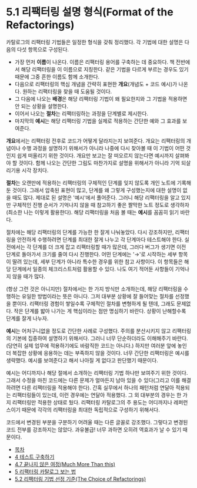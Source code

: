# 5.1 리팩터링 설명 형식(Format of the Refactorings)
카탈로그의 리팩터링 기법들은 일정한 형식을 갖춰 정리했다. 각 기법에 대한 설명은 다음의 다섯 항목으로 구성된다.
- 가장 먼저 **이름**이 나온다. 이름은 리팩터링 용어를 구축하는 데 중요하다. 책 전반에서 해당 리팩터링을 이 이름으로 지칭한다. 같은 기법을 다르게 부르는 경우도 있기 때문에 그중 흔한 이름도 함께 소개한다.
- 다음으로 리팩터링의 핵심 개념을 간략히 표현한 **개요**(개념도 + 코드 예시)가 나온다. 원하는 리팩터링을 찾을 때 도움될 것이다. 
- 그 다음에 나오는 **배경**은 해당 리팩터링 기법이 왜 필요한지와 그 기법을 적용하면 안 되는 상황을 설명한다.
- 이어서 나오는 **절차**는 리팩터링하는 과정을 단계별로 제시한다.
- 마지막의 **예시**는 해당 리팩터링 기법을 실제로 적용하는 간단한 예와 그 효과를 보여준다.

**개요**에서는 리팩터링 전후로 코드가 어떻게 달라지는지 보여준다. 개요는 리팩터링의 개념이나 수행 과정을 설명하기 위해서가 아니라 나중에 다시 찾아볼 때 이 기법이 어떤 것인지 쉽게 떠올리기 위한 것이다. 개요만 보고는 잘 떠오르지 않는다면 예시까지 살펴봐야 할 것이다. 함께 나오는 간단한 그림도 마찬가지로 설명을 위해서가 아니라 기억 되살리기용 시각 장치다.

**절차**는 오랜만에 적용하는 리팩터링의 구체적인 단계를 잊지 않도록 개인 노트에 기록해둔 것이다. 그래서 압축된 표현이 많고, 단계를 왜 그렇게 구성했는지에 대한 설명이 없을 때도 많다. 제대로 된 설명은 '예시'에서 풀어준다. 그러니 해당 리팩터링을 알고 있지만 구체적인 진행 순서가 기억나지 않을 때 참고하기 좋은 짤막한 노트 정도로 생각하자(최소한 나는 이렇게 활용한다). 해당 리팩터링을 처음 볼 때는 **예시**를 꼼꼼히 읽기 바란다.

절차에는 해당 리팩터링의 단계를 가능한 한 잘게 나눠놓았다. 다시 강조하지만, 리팩터링을 안전하게 수행하려면 단계를 최대한 잘게 나누고 각 단계마다 테스트해야 한다. 실전에서는 각 단계를 더 크게 잡고 리팩터링할 때가 많은데, 그러다 버그가 생기면 이전 단계로 돌아가서 크기를 줄여 다시 진행한다. 어떤 단계에는 '→'로 시작하는 세부 항목이 딸려 있는데, 세부 단계가 아니라 특수한 경우를 위한 참고 사항이다. 이 항목들은 해당 단계에서 일종의 체크리스트처럼 활용할 수 있다. 나도 여기 적어둔 사항들이 기억나지 않을 때가 많다.

(항상 그런 것은 아니지만) 절차에서는 한 가지 방식만 소개하는데, 해당 리팩터링을 수행하는 유일한 방법이라는 뜻은 아니다. 그저 대부분 상황에 잘 들어맞는 절차를 선정했을 뿐이다. 리팩터링 경험이 쌓일수록 구체적인 절차를 변형하게 될 텐데, 그래도 문제없다. 작은 단계를 밟아 나가는 게 핵심이라는 점만 명심하기 바란다. 상황이 난해할수록 단계를 잘게 나누자.

**예시**는 어처구니없을 정도로 간단한 사례로 구성했다. 주의를 분산시키지 않고 리팩터링의 기본에 집중하여 설명하기 위해서다. 그러니 너무 단순하더라도 이해해주기 바란다. (당연히 실제 업무에 적용하기에도 바람직한 코드는 아니다.) 하지만 여러분 앞에 놓인 더 복잡한 상황에 응용하는 데는 부족하지 않을 것이다. 너무 간단한 리팩터링은 예시를 생략했다. 예시를 보여준다고 해서 나아질 게 없다고 판단했기 때문이다.

예시는 어디까지나 해당 절에서 소개하는 리팩터링 기법 하나만 보여주기 위한 것이다. 그래서 수정을 마친 코드에는 다른 문제가 얼마든지 남아 있을 수 있다(그리고 이를 해결하려면 다른 리팩터링을 적용해야 한다). 간혹 실무에서 하나의 패턴처럼 연달아 적용되는 리팩터링들이 있는데, 이런 경우에는 연달아 적용했다. 그 외 대부분의 경우는 한 가지 리팩터링만 적용한 상태로 뒀다. 리팩터링 카탈로그의 주 용도는 어디까지나 레퍼런스이기 때문에 각각의 리팩터링을 최대한 독립적으로 구성하기 위해서다.

코드에서 변경된 부분을 구분하기 어려울 때는 다른 글꼴로 강조했다. 그렇다고 변경된 코드 전부를 강조하지는 않았다. 과유불급! 너무 과하면 오히려 역효과가 날 수 있기 때문이다.

- [목차](https://github.com/wonder13662/refactoring-v2/blob/writing/README.md)
- [4 테스트 구축하기](https://github.com/wonder13662/refactoring-v2/blob/writing/chapter04)
- [4.7 끝나지 않은 여정(Much More Than this)](https://github.com/wonder13662/refactoring-v2/blob/writing/chapter04/4-7.md)
- [5 리팩터링 카탈로그 보는 법](https://github.com/wonder13662/refactoring-v2/blob/writing/chapter05)
- [5.2 리팩터링 기법 선정 기준(The Choice of Refactorings)](https://github.com/wonder13662/refactoring-v2/blob/writing/chapter05/5-2.md)
